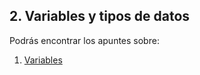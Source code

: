 ## 2. Variables y tipos de datos
Podrás encontrar los apuntes sobre:

 1. [Variables](https://github.com/BitNomada/apuntes-javascript-basico/blob/main/2-Tipo-datos-variables/variables.md)
